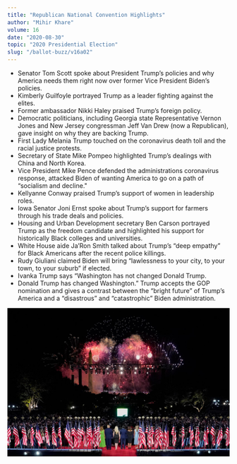 ```yaml
---
title: "Republican National Convention Highlights"
author: "Mihir Khare"
volume: 16
date: "2020-08-30"
topic: "2020 Presidential Election"
slug: "/ballot-buzz/v16a02"
---
```


* Senator Tom Scott spoke about President Trump’s policies and why America needs them right now over former Vice President Biden’s policies.
* Kimberly Guilfoyle portrayed Trump as a leader fighting against the elites.
* Former ambassador Nikki Haley praised Trump’s foreign policy.
* Democratic politicians, including Georgia state Representative Vernon Jones and New Jersey congressman Jeff Van Drew (now a Republican), gave insight on why they are backing Trump.
* First Lady Melania Trump touched on the coronavirus death toll and the racial justice protests.
* Secretary of State Mike Pompeo highlighted Trump’s dealings with China and North Korea.
* Vice President Mike Pence defended the administrations coronavirus response, attacked Biden of wanting America to go on a path of “socialism and decline."
* Kellyanne Conway praised Trump’s support of women in leadership roles.
* Iowa Senator Joni Ernst spoke about Trump’s support for farmers through his trade deals and policies.
* Housing and Urban Development secretary Ben Carson portrayed Trump as the freedom candidate and highlighted his support for historically Black colleges and universities.
* White House aide Ja’Ron Smith talked about Trump’s “deep empathy” for Black Americans after the recent police killings.
* Rudy Giuliani claimed Biden will bring “lawlessness to your city, to your town, to your suburb” if elected.
* Ivanka Trump says “Washington has not changed Donald Trump.
* Donald Trump has changed Washington.” Trump accepts the GOP nomination and gives a contrast between the “bright future” of Trump’s America and a “disastrous” and “catastrophic” Biden administration.

![](./img/v16a02img.jpg)